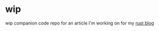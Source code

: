 # wip


wip companion code repo for an article I'm working on for my [rust blog](https://github.com/pretzelhammer/rust-blog)

